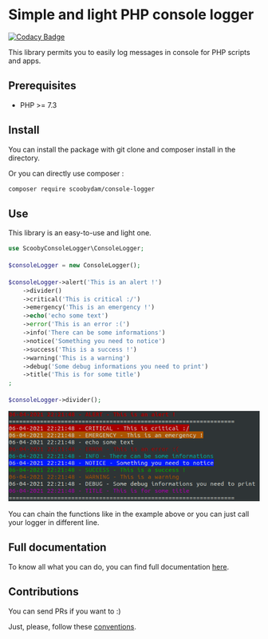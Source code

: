 # Simple and light PHP console logger

[![Codacy Badge](https://api.codacy.com/project/badge/Grade/8dc0e33e36fc4369af9bb2b4ab6be3b5)](https://app.codacy.com/gh/DamienVauchel/console-logger?utm_source=github.com&utm_medium=referral&utm_content=DamienVauchel/console-logger&utm_campaign=Badge_Grade_Settings)

This library permits you to easily log messages in console for PHP scripts and apps.

## Prerequisites

* PHP >= 7.3

## Install

You can install the package with git clone and composer install in the directory.

Or you can directly use composer :

```bash
composer require scoobydam/console-logger
```

## Use

This library is an easy-to-use and light one. 

```php
use ScoobyConsoleLogger\ConsoleLogger;

$consoleLogger = new ConsoleLogger();

$consoleLogger->alert('This is an alert !')
    ->divider()
    ->critical('This is critical :/')
    ->emergency('This is an emergency !')
    ->echo('echo some text')
    ->error('This is an error :(')
    ->info('There can be some informations')
    ->notice('Something you need to notice')
    ->success('This is a success !')
    ->warning('This is a warning')
    ->debug('Some debug informations you need to print')
    ->title('This is for some title')
;

$consoleLogger->divider();
```

![](./doc/images/all_functions.png)

You can chain the functions like in the example above or you can just call your logger in different line.

## Full documentation

To know all what you can do, you can find full documentation [here](./doc/doc.md).

## Contributions

You can send PRs if you want to :)

Just, please, follow these [conventions](./doc/conventions.md).
